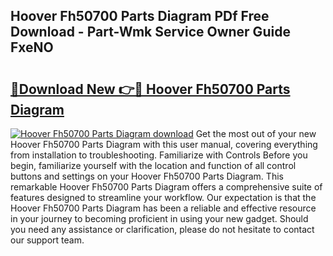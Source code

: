 ## Hoover Fh50700 Parts Diagram PDf Free Download - Part-Wmk Service Owner Guide FxeNO

# <h2><a href="http://dfkmta.blite.top/?on=Hoover+Fh50700+Parts+Diagram">🔗Download New 👉🔴 Hoover Fh50700 Parts Diagram</a></h2>

[![Hoover Fh50700 Parts Diagram download](https://i.imgur.com/lujVjoI.png)](http://dfkmta.blite.top/?on=Hoover+Fh50700+Parts+Diagram)
Get the most out of your new Hoover Fh50700 Parts Diagram with this user manual, covering everything from installation to troubleshooting. Familiarize with Controls Before you begin, familiarize yourself with the location and function of all control buttons and settings on your Hoover Fh50700 Parts Diagram. This remarkable Hoover Fh50700 Parts Diagram offers a comprehensive suite of features designed to streamline your workflow. Our expectation is that the Hoover Fh50700 Parts Diagram has been a reliable and effective resource in your journey to becoming proficient in using your new gadget. Should you need any assistance or clarification, please do not hesitate to contact our support team.
